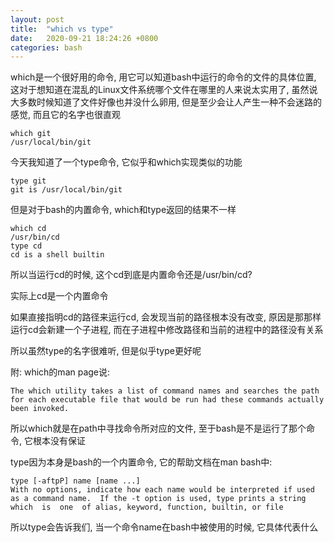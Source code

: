 ```yaml
---
layout: post
title:  "which vs type"
date:   2020-09-21 18:24:26 +0800
categories: bash
---
```


which是一个很好用的命令, 用它可以知道bash中运行的命令的文件的具体位置, 这对于想知道在混乱的Linux文件系统哪个文件在哪里的人来说太实用了, 虽然说大多数时候知道了文件好像也并没什么卵用, 但是至少会让人产生一种不会迷路的感觉, 而且它的名字也很直观

    which git
    /usr/local/bin/git

今天我知道了一个type命令, 它似乎和which实现类似的功能

    type git
    git is /usr/local/bin/git

但是对于bash的内置命令, which和type返回的结果不一样 

    which cd
    /usr/bin/cd
    type cd
    cd is a shell builtin

所以当运行cd的时候, 这个cd到底是内置命令还是/usr/bin/cd?

实际上cd是一个内置命令

如果直接指明cd的路径来运行cd, 会发现当前的路径根本没有改变, 原因是那那样运行cd会新建一个子进程, 而在子进程中修改路径和当前的进程中的路径没有关系

所以虽然type的名字很难听, 但是似乎type更好呢

附:
which的man page说:

    The which utility takes a list of command names and searches the path for each executable file that would be run had these commands actually been invoked.

所以which就是在path中寻找命令所对应的文件, 至于bash是不是运行了那个命令, 它根本没有保证

type因为本身是bash的一个内置命令, 它的帮助文档在man bash中:

    type [-aftpP] name [name ...]
    With no options, indicate how each name would be interpreted if used as a command name.  If the -t option is used, type prints a string  which  is  one  of alias, keyword, function, builtin, or file

所以type会告诉我们, 当一个命令name在bash中被使用的时候, 它具体代表什么